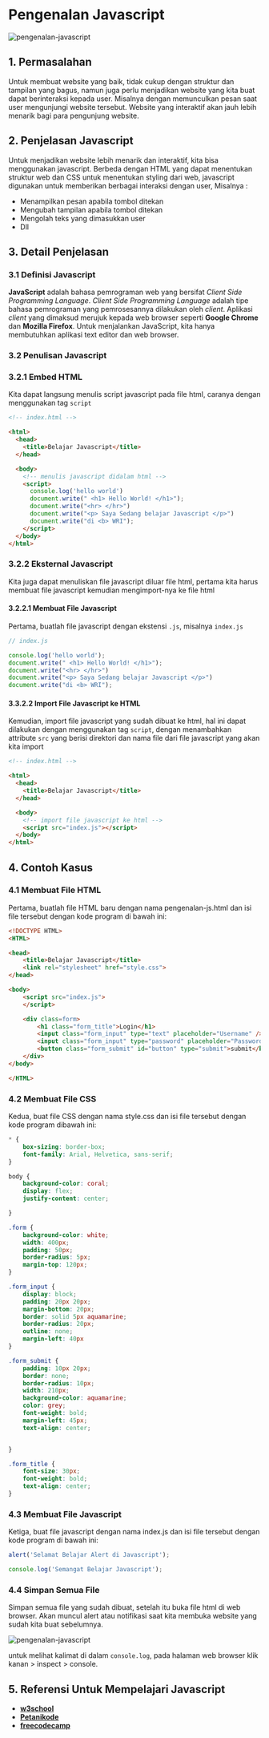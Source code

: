 # Pengenalan Javascript

![pengenalan-javascript](pengenalan-javascript.gif)

## 1. Permasalahan
Untuk membuat website yang baik, tidak cukup dengan struktur dan tampilan yang bagus, namun juga perlu menjadikan website yang kita buat dapat berinteraksi kepada user. Misalnya dengan memunculkan pesan saat user mengunjungi website tersebut. Website yang interaktif akan jauh lebih menarik bagi para pengunjung website.

## 2. Penjelasan Javascript
Untuk menjadikan website lebih menarik dan interaktif, kita bisa menggunakan javascript. Berbeda dengan HTML yang  dapat menentukan struktur web dan CSS untuk menentukan styling dari web, javascript digunakan untuk memberikan berbagai interaksi dengan user, Misalnya :
- Menampilkan pesan apabila tombol ditekan
- Mengubah tampilan apabila tombol ditekan
- Mengolah teks yang dimasukkan user
- Dll
## 3. Detail Penjelasan
### 3.1 Definisi Javascript
**JavaScript** adalah bahasa pemrograman web yang bersifat *Client Side Programming Language*. *Client Side Programming Language* adalah tipe bahasa pemrograman yang pemrosesannya dilakukan oleh *client*. Aplikasi *client* yang dimaksud merujuk kepada web browser seperti **Google Chrome** dan **Mozilla Firefox**. Untuk menjalankan JavaScript, kita hanya membutuhkan aplikasi text editor dan web browser.

### 3.2 Penulisan Javascript
### 3.2.1 Embed HTML
Kita dapat langsung menulis script javascript pada file html, caranya dengan menggunakan tag `script`

```html
<!-- index.html -->

<html>
  <head>
    <title>Belajar Javascript</title>
  </head>

  <body>
    <!-- menulis javascript didalam html -->
    <script>
      console.log('hello world')
      document.write(" <h1> Hello World! </h1>");
      document.write("<hr> </hr>")
      document.write("<p> Saya Sedang belajar Javascript </p>")
      document.write("di <b> WRI");
    </script>
  </body>
</html>
```

### 3.2.2 Eksternal Javascript

Kita juga dapat menuliskan file javascript diluar file html, pertama kita harus membuat file javascript kemudian mengimport-nya ke file html

#### 3.2.2.1 Membuat File Javascript

Pertama, buatlah file javascript dengan ekstensi `.js`, misalnya `index.js`

```javascript
// index.js

console.log('hello world');
document.write(" <h1> Hello World! </h1>");
document.write("<hr> </hr>")
document.write("<p> Saya Sedang belajar Javascript </p>")
document.write("di <b> WRI");

```

#### 3.3.2.2 Import File Javascript ke HTML

Kemudian, import file javascript yang sudah dibuat ke html, hal ini dapat dilakukan dengan menggunakan tag `script`, dengan menambahkan attribute `src` yang berisi direktori dan nama file dari file javascript yang akan kita import

```html
<!-- index.html -->

<html>
  <head>
    <title>Belajar Javascript</title>
  </head>

  <body>
    <!-- import file javascript ke html -->
    <script src="index.js"></script>
  </body>
</html>
```
## 4. Contoh Kasus
### 4.1 Membuat File HTML
Pertama, buatlah file HTML baru dengan nama pengenalan-js.html dan isi file tersebut dengan kode program di bawah ini: 
```html
<!DOCTYPE HTML>
<HTML>

<head>
    <title>Belajar Javascript</title>
    <link rel="stylesheet" href="style.css">
</head>

<body>
    <script src="index.js">
    </script>

    <div class=form>
        <h1 class="form_title">Login</h1>
        <input class="form_input" type="text" placeholder="Username" />
        <input class="form_input" type="password" placeholder="Password" />
        <button class="form_submit" id="button" type="submit">submit</button>
    </div>
</body>

</HTML>
```
### 4.2 Membuat File CSS
Kedua, buat file CSS dengan nama style.css dan isi file tersebut dengan kode program dibawah ini:
```CSS
* {
    box-sizing: border-box;
    font-family: Arial, Helvetica, sans-serif;
}

body {
    background-color: coral;
    display: flex;
    justify-content: center;

}

.form {
    background-color: white;
    width: 400px;
    padding: 50px;
    border-radius: 5px;
    margin-top: 120px;
}

.form_input {
    display: block;
    padding: 20px 20px;
    margin-bottom: 20px;
    border: solid 5px aquamarine;
    border-radius: 20px;
    outline: none;
    margin-left: 40px
}

.form_submit {
    padding: 10px 20px;
    border: none;
    border-radius: 10px;
    width: 210px;
    background-color: aquamarine;
    color: grey;
    font-weight: bold;
    margin-left: 45px;
    text-align: center;


}

.form_title {
    font-size: 30px;
    font-weight: bold;
    text-align: center;
}
```
### 4.3 Membuat File Javascript
Ketiga, buat file javascript dengan nama index.js dan isi file tersebut dengan kode program di bawah ini:
```javascript
alert('Selamat Belajar Alert di Javascript');

console.log('Semangat Belajar Javascript');
```
### 4.4 Simpan Semua File
Simpan semua file yang sudah dibuat, setelah itu buka file html di web browser. Akan muncul alert atau notifikasi saat kita membuka website yang sudah kita buat sebelumnya.

![pengenalan-javascript](alert(1).jpg)

untuk melihat kalimat di dalam `console.log`, pada halaman web browser klik kanan > inspect > console.
## 5. Referensi Untuk Mempelajari Javascript

- [**w3school**](https://www.w3schools.com/js/default.asp)
- [**Petanikode**](https://www.petanikode.com/tutorial/javascript/)
- [**freecodecamp**](https://www.freecodecamp.org/challenges/comment-your-javascript-code)
